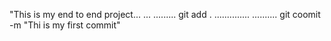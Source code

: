 "This is my end to end project...
...
.........
git add .
..............
..........
git coomit -m "Thi is my first commit"